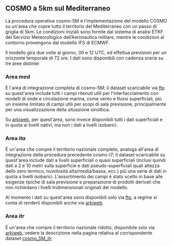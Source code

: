 ## COSMO a 5km sul Mediterraneo

La procedura operativa cosmo-5M è l'implementazione del modello COSMO su
un'area che copre tutto il territorio del Mediterraneo con un passo di
griglia di 5km. Le condizioni iniziali sono fornite dal sistema di
analisi ETKF del Servizio Meteorologico dell’Aeronautica militare,
mentre le condizioni al contorno provengono dal modello IFS di ECMWF.

Il modello gira due volte al giorno, 00 e 12 UTC, ed effettua previsioni
per un orizzonte temporale di 72 ore. I dati sono disponibili con
cadenza oraria su tre aree distinte:

### Area *med*

È l'area di integrazione completa di cosmo-5M; il dataset scaricabile
via [ftp](ftp.md) su quest'area include tutti i campi ritenuti utili per
l'interfacciamento con modelli di onde e circolazione marina, come
vento e flussi superficiali, più un insieme limitato di campi utili per
scopi di sala previsione, principalmente per una visualizzazione della
situazione sinottica.

Su [arkiweb](arkiweb.md), per quest'area, sono invece disponibili tutti i
dati superficiali e in quota ai livelli nativi, ma non i dati a
livelli isobarici.

### Area *ita*

È un'area che compre il territorio nazionale completo, analoga all'area
di integrazione della procedura precedente cosmo-I7; il dataset
scaricabile su quest'area include dati a livelli superficiali o quasi
superficiali (inclusi quindi dati a 2 e 10 metri sulla superficie e dati
pseudo-superficiali quali altezza dello zero termico, nuvolosità
alta/media/bassa, ecc.) più una serie di dati in quota a livelli
isobarici. L'assortimento dei campi è stato scelto in base alle esigenze
tipiche di sala previsione e preparazione di prodotti derivati che non
richiedano i livelli tridimensionali originali del modello.

Al momento i dati su quest'area sono disponibili solo via
[ftp](ftp.md), a regime si conta di renderli disponibili anche
via [arkiweb](arkiweb.md).

### Area *itr*

È un'area che compre il territorio nazionale ridotto, disponibile solo
via [arkiweb](arkiweb.md), vedere la descrizione nella pagina relativa al
corrispondente dataset [cosmo_5M_itr](cosmo_5M_itr.md).

